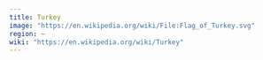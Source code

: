```yaml
---
title: Turkey
image: "https://en.wikipedia.org/wiki/File:Flag_of_Turkey.svg"
region: ~
wiki: "https://en.wikipedia.org/wiki/Turkey"
---
```

